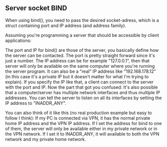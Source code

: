 
## Server socket BIND

When using bind(), you need to pass the desired socket-adress, which is a struct containing port and IP address (and address family).

Assuming you're programming a server that should be accessible by client applications:

The port and IP for bind() are those of the server, you basically define how the server can be contacted. The port is pretty straight forward since it's just a number. The IP address can be for example "127.0.0.1", then that server will only be available on the same computer where you're running the server program. It can also be a "real" IP address like "192.168.178.12" (in this case it's a private IP but it doesn't matter for what I'm trying to explain). If you specify the IP like that, a client can connect to the server with the port and IP. Now the part that got you confused: It's also possible that a computer/server has multiple network interfaces and thus multiple IP addresses. You can tell the server to listen on all its interfaces by setting the IP address to "INADDR_ANY".

You can also think of it like this (no real production example but easy to follow I think): If my PC is connected via VPN, it has the normal private home IP address and the VPN IP address. If I set the address for bind to one of them, the server will only be available either in my private network or in the VPN network. If I set it to INADDR_ANY, it will available to both the VPN network and my private home network.